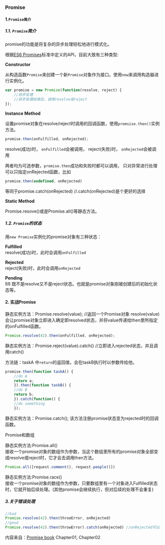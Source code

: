 ### Promise

#### 1.`Promise简介`

##### 1.1. `Promise`简介

promise的功能是将复杂的异步处理轻松地进行模式化。

根据[ES6 Promises](/)标准中定义的API，目前大致有三种类型:

<strong>Constructor</strong><br>

从构造函数<code>Promise</code>来创建一个新<code>Promise</code>对象作为接口。使用<code>new</code>来调用构造器进行实例化。

~~~js
var promise = new Promise(function(resolve, reject) {
	//异步处理
	//异步处理结束后，调用resolve或reject
});
~~~

<strong>Instance Method</strong><br>

设置promise对象在resolve/reject时调用的回调函数，使用<code>promsise.then()</code>实例方法。

~~~js
promise.then(onFulfilled, onRejected);
~~~

resolve(成功)时，
	<code>onFulfilled</code>会被调用，
reject(失败)时，
	<code>onRejected</code>会被调用

两者均为可选参数，<code>promise.then</code>成功和失败时都可以调用，
只对异常进行处理可以只指定onRejected函数，比如

~~~js
promise.then(undefined, onRejected)
~~~

等同于promise.catch(onRejected) //.catch(onRejected)是个更好的选择

<strong>Static Method</strong><br>

Promise.resove()或是Promise.all()等静态方法。

##### 1.2. `Promise`的状态

用<code>new Promise</code>实例化的promise对象有三种状态：

<strong>Fulfilled</strong><br>
	resolve(成功)时，此时会调用<code>onFulfilled</code>

<strong>Rejected</strong><br>
	reject(失败)时，此时会调用<code>onRejected</code>

<strong>Pending</strong><br>ßß
	既不是resolve又不是reject状态。也就是promise对象刚被创建后的初始化状态等。

#### 2. 实战Promise

静态实例方法：Promise.resolve(value); //返回一个Promise对象
resolve(value)会让promise对象立即进入确定即resolved状态，并将value传递给then里所指定的onFulfilled函数。

~~~js
Promise.resolve(42).then(onFulfilled, onRejected);
~~~

静态实例方法：Promise.reject(value).catch() //立即进入rejected状态，并且调用catch()

方法链：taskA 中<code>return</code>的返回值，会在taskB执行时以参数传给他。

~~~js
promise.then(function taskA() {	
	//do A
	return a;
	}).then(function taskB() {
	//do B
	return b;
	}).catch(function() {
	//do something
	});
~~~

静态实例方法：Promise.catch(); 该方法注册promise状态变为rejected时的回调函数。

Promise和数组

静态实例方法:Promise.all()<br>接收一个promise对象的数组作为参数，当这个数组里所有的promise对象全部变成resolve或reject时，它才会去调用then方法。

~~~js
Promise.all([request.comment(), request.people()])
~~~

静态实例方法:Promise.race()<br>
接收一个promise对象的数组作为参数，只要数组里有一个对象进入Fulfilled状态时，它就开始后续处理。(其他promise会继续执行，但对后续的处理不会重复)

##### 3.关于错误处理
~~~js
//bad
Promise.resolve(42).then(throeError, onRejected)
//good
Promise.resolve(42).then(throwError).catch(onRejected) //onRejected可以捕获throwError中的error
~~~


内容来自：[Promise book](http://liubin.org/promises-book/) Chapter01, Chapter02







